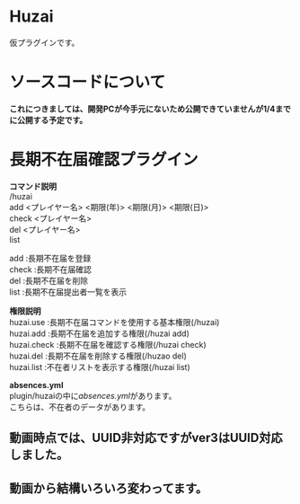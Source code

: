 # Huzai
仮プラグインです。

# ソースコードについて
**これにつきましては、開発PCが今手元にないため公開できていませんが1/4までに公開する予定です。**

# 長期不在届確認プラグイン  
**コマンド説明**  
/huzai  
  add    <プレイヤー名> <期限(年)> <期限(月)> <期限(日)>  
  check  <プレイヤー名>  
  del    <プレイヤー名>  
  list
  
add    :長期不在届を登録  
check  :長期不在届確認  
del    :長期不在届を削除  
list   :長期不在届提出者一覧を表示
  
**権限説明**  
huzai.use    :長期不在届コマンドを使用する基本権限(/huzai)  
huzai.add    :長期不在届を追加する権限(/huzai add)  
huzai.check  :長期不在届を確認する権限(/huzai check)  
huzai.del    :長期不在届を削除する権限(/huzao del)  
huzai.list   :不在者リストを表示する権限(/huzai list)

**absences.yml**  
plugin/huzaiの中に*absences.yml*があります。  
こちらは、不在者のデータがあります。  
## 動画時点では、UUID非対応ですがver3はUUID対応しました。
## 動画から結構いろいろ変わってます。

